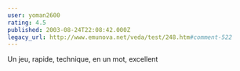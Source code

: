 ```yaml
---
user: yoman2600
rating: 4.5
published: 2003-08-24T22:08:42.000Z
legacy_url: http://www.emunova.net/veda/test/248.htm#comment-522
---
```

Un jeu, rapide, technique, en un mot, excellent